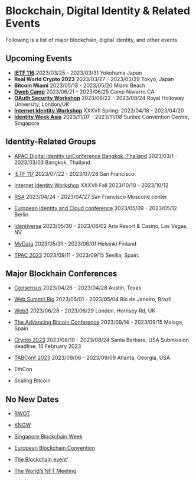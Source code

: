 # Blockchain, Digital Identity & Related Events

Following is a list of major blockchain, digital identity, and other events.

## Upcoming Events

* **[IETF 116](https://www.ietf.org)** 2023/03/25 - 2023/03/31 Yokohama Japan
* **Real World Crypto 2023** 2023/03/27 - 2023/03/29 Tokyo, Japan
* **Bitcoin Miami** 2023/05/18 - 2023/05/20  Miami Beach
* **[Dweb Camp](https://dwebcamp.org)** 2023/06/21 - 2023/06/25  Camp Navarro CA
* **[OAuth Security Workshop](https://oauth.secworkshop.events)** 2023/08/22 - 2023/08/24  Royal Holloway University, London/UK
* **[Internet Identity Workshop](https://internetidentityworkshop.com)** XXXVII Spring: 2023/04/18 - 2023/04/20
* **[Identity Week Asia](https://www.terrapinn.com/exhibition/identity-week-asia/index.stm)** 2023/11/07 - 2023/11/08  Suntec Convention Centre, Singapore

## Identity-Related Groups

* [APAC Digital Identity unConference Bangkok, Thailand](https://identitywoman.net/save-the-date-apac-digital-identity-unconference-march-1-3-2023) 2023/03/1 - 2023/03/03  Bangkok, Thailand

* [IETF 117](https://www.ietf.org) 2023/07/22 - 2023/07/28 San Francisco

* [Internet Identity Workshop](https://internetidentityworkshop.com) XXXVII Fall 2023/10/10 - 2023/10/12

* [RSA](https://www.rsaconference.com) 2023/04/24 - 2023/04/27 San Francisco Moscone center

* [European Identity and Cloud conference](https://www.kuppingercole.com/events/eic2023) 2023/05/09 - 2023/05/12 Berlin

* [Identiverse](https://identiverse.com) 2023/05/30 - 2023/06/02 Aria Resort & Casino, Las Vegas, NV

* [MyData](https://mydata.org) 2023/05/31 - 2023/06/01 Helsinki Finland

* [TPAC 2023](https://www.w3.org/wiki/TPAC) 2023/09/11 - 2023/09/15 Sevilla, Spain.

## Major Blockhain Conferences

* [Consensus](https://www.coindesk.com/events) 2023/04/26 - 2023/04/28 Austin, Texas

* [Web Summit Rio](https://rio.websummit.com/) 2023/05/01 - 2023/05/04 Rio de Janeiro, Brazil   

* [Web3](http://web3summit.com) 2023/06/28 - 2023/06/29 London, Hornsey Rd, UK

* [The Advancing Bitcoin Conference](https://www.advancingbitcoin.com/enterprise/2023/) 2023/09/14 - 2023/09/15 Malaga, Spain

* [Crypto 2023](https://crypto.iacr.org/2023/) 2023/08/19 - 2023/08/24 Santa Barbara, USA Submission deadline: 16 February 2023

* [TABConf 2023](https://2023.tabconf.com/) 2023/09/06 - 2023/09/09 Atlanta, Georgia, USA

* EthCon
* Scaling Bitcoin

## No New Dates

* [RWOT](https://www.eventbrite.com/e/rebooting-the-web-of-trust-xi-2022-the-hague-tickets-347605426187)

* [KNOW](https://www.knowidentity.com/2020-conference)

* [Singapore Blockchain Week](https://singaporeblockchain.org/singapore-blockchain-week-one-of-asias-largest-blockchain-events-returns-from-25-to-29-july-2022)

* [European Blockchain Convention](https://eblockchainconvention.com)

* [The Blockchain event](https://www.theblockchainevent.com/east)'

* [The World’s NFT Meeting](https://www.nftparis.xyz) 

